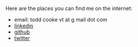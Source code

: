 Here are the places you can find me on the internet:

- email: todd cooke vt at g mail dot com
- [linkedin](https://www.linkedin.com/in/toddcooke/)
- [github](https://github.com/toddcooke)
- [twitter](https://twitter.com/tcookevt)
